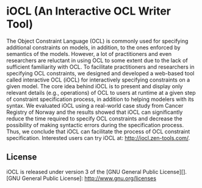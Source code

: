 # iOCL (An Interactive OCL Writer Tool)
The Object Constraint Language (OCL) is commonly used for specifying additional constraints on models, in addition, to the ones enforced by semantics of the models. However, a lot of practitioners and even researchers are reluctant in using OCL to some extent due to the lack of sufficient familiarity with OCL. To facilitate practitioners and researchers in specifying OCL constraints, we designed and developed a web-based tool called interactive OCL (iOCL) for interactively specifying constraints on a given model. The core idea behind iOCL is to present and display only relevant details (e.g., operations) of OCL to users at runtime at a given step of constraint specification process, in addition to helping modelers with its syntax. We evaluated iOCL using a real-world case study from Cancer Registry of Norway and the results showed that iOCL can significantly reduce the time required to specify OCL constraints and decrease the possibility of making syntactic errors during the specification process. Thus, we conclude that iOCL can facilitate the process of OCL constraint specification. Interested users can try iOCL at: http://iocl.zen-tools.com/.

## License
iOCL is released under version 3 of the [GNU General Public License][].
[GNU General Public License]: http://www.gnu.org/licenses
